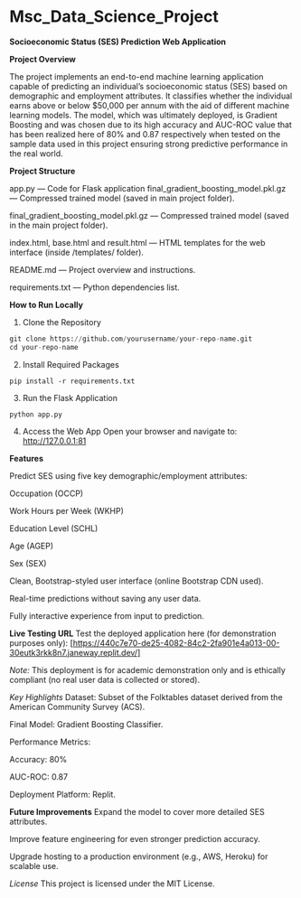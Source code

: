 # Msc_Data_Science_Project

**Socioeconomic Status (SES) Prediction Web Application**

**Project Overview** 

The project implements an end-to-end machine learning application capable of predicting an individual’s socioeconomic status (SES) based on demographic and employment attributes. It classifies whether the individual earns above or below $50,000 per annum with the aid of different machine learning models. The model, which was ultimately deployed, is Gradient Boosting and was chosen due to its high accuracy and AUC-ROC value that has been realized here of 80% and 0.87 respectively when tested on the sample data used in this project ensuring strong predictive performance in the real world.

**Project Structure**

app.py — Code for Flask application final_gradient_boosting_model.pkl.gz — Compressed trained model (saved in main project folder).

final_gradient_boosting_model.pkl.gz — Compressed trained model (saved in the main project folder).

index.html, base.html and result.html — HTML templates for the web interface (inside /templates/ folder).

README.md — Project overview and instructions.

requirements.txt — Python dependencies list.

**How to Run Locally**

1. Clone the Repository
```python
git clone https://github.com/yourusername/your-repo-name.git
cd your-repo-name
```
2. Install Required Packages
```
pip install -r requirements.txt
```
3. Run the Flask Application
```
python app.py
```
4. Access the Web App
Open your browser and navigate to:
http://127.0.0.1:81

**Features**

Predict SES using five key demographic/employment attributes:

Occupation (OCCP)

Work Hours per Week (WKHP)

Education Level (SCHL)

Age (AGEP)

Sex (SEX)

Clean, Bootstrap-styled user interface (online Bootstrap CDN used).

Real-time predictions without saving any user data.

Fully interactive experience from input to prediction.


**Live Testing URL**
Test the deployed application here (for demonstration purposes only):
[https://440c7e70-de25-4082-84c2-2fa901e4a013-00-30eutk3rkk8n7.janeway.replit.dev/]

*Note:*
This deployment is for academic demonstration only and is ethically compliant (no real user data is collected or stored).

*Key Highlights*
Dataset: Subset of the Folktables dataset derived from the American Community Survey (ACS).

Final Model: Gradient Boosting Classifier.

Performance Metrics:

Accuracy: 80%

AUC-ROC: 0.87

Deployment Platform: Replit.

**Future Improvements**
Expand the model to cover more detailed SES attributes.

Improve feature engineering for even stronger prediction accuracy.

Upgrade hosting to a production environment (e.g., AWS, Heroku) for scalable use.


*License*
This project is licensed under the MIT License.




